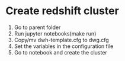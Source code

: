 # Create redshift cluster
1) Go to parent folder
2) Run jupyter notebooks(make run)
3) Copy/mv dwh-template.cfg to dwg.cfg
4) Set the variables in the configuration file 
5) Go to notebook and create the cluster
